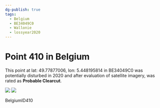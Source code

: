 ```yaml
---
dg-publish: true
tags:
  - Belgium
  - BE34049C0
  - Wallonie
  - lossyear2020
---
```


# Point 410 in Belgium

This point at lat: 49.77877006, lon: 5.448195814 in BE34049C0 was potentially disturbed in 2020 and after evaluation of satellite imagery, was rated as **Probable Clearcut**.

<div class='juxtapose' data-showcredits='false'>
<img src='https://baserow-backend-production20240528124524339000000001.s3.amazonaws.com/user_files/ukMCadZlJTJXUo2EBLFNmAnfB2PMDJwR_456fd8b89d23d1d76aaecc6407a0ff06811e8e7414f51eee1f27e34255dbb38e.png' data-label='September 2015' />
<img src='https://baserow-backend-production20240528124524339000000001.s3.amazonaws.com/user_files/ogeRZTLHqG1mWEFXhWAQHzlGBjQgWY17_58799394ea33131bc19dc934dd9e64b5043e0852bd45e3e07d5f242e0b303013.png' data-label='May 2020' />
</div>

BelgiumID410